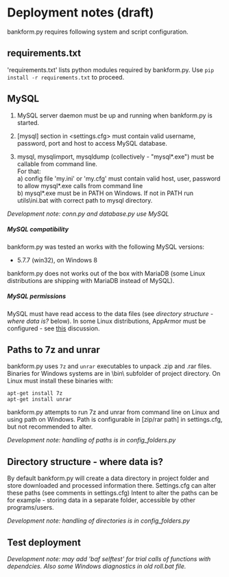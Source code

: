Deployment notes (draft)
================

bankform.py requires following system and script configuration.

requirements.txt
---------

'requirements.txt' lists python modules required by bankform.py. Use ```pip install -r requirements.txt``` to proceed.


MySQL
-----

1. MySQL server daemon must be up and running when bankform.py is started. 

2. [mysql] section in <settings.cfg> must contain valid username, password, port and host to access MySQL database.

3. mysql, mysqlimport, mysqldump (collectively - "mysql\*.exe") must be callable from command line.  
For that:  
a) config file 'my.ini' or 'my.cfg' must contain valid host, user, password to allow mysql\*.exe calls from command line   
b) mysql\*.exe must be in PATH on Windows. If not in PATH run utils\ini.bat with correct path to mysql directory.

*Development note: conn.py and database.py use MySQL*

##### MySQL compatibility

bankform.py was tested an works with the following MySQL versions:
* 5.7.7 (win32), on Windows 8

bankform.py does not works out of the box with MariaDB (some Linux distributions are shipping with MariaDB instead of MySQL).

##### MySQL permissions

MySQL must have read access to the data files (see *directory structure - where data is?* below). In some Linux distributions, AppArmor must be configured - see [this](http://stackoverflow.com/questions/2783313/how-can-i-get-around-mysql-errcode-13-with-select-into-outfile) discussion.

Paths to 7z and unrar
---------------------
bankform.py uses ```7z``` and ```unrar``` executables to unpack .zip and .rar files. Binaries for Windows systems are in \bin\ subfolder of project directory. On Linux must install these binaries with: 
```
apt-get install 7z
apt-get install unrar
```
bankform.py attempts to run 7z and unrar from command line on Linux and using path on Windows. Path is configurable in [zip/rar path] in settings.cfg, but not recommended to alter.

*Development note: handling of paths is in config_folders.py*

Directory structure - where data is?
------------------------------------
By default bankform.py will create a data directory in project folder and store downloaded and processed information there. Settings.cfg can alter these paths (see comments in  settings.cfg) 
Intent to alter the paths can be for example - storing data in a separate folder, accessible by other programs/users. 

*Development note: handling of directories is in config_folders.py*

Test deployment
---------------
*Development note: may add 'baf selftest' for trial calls of functions with dependcies. Also some Windows diagnostics in old roll.bat file.*
